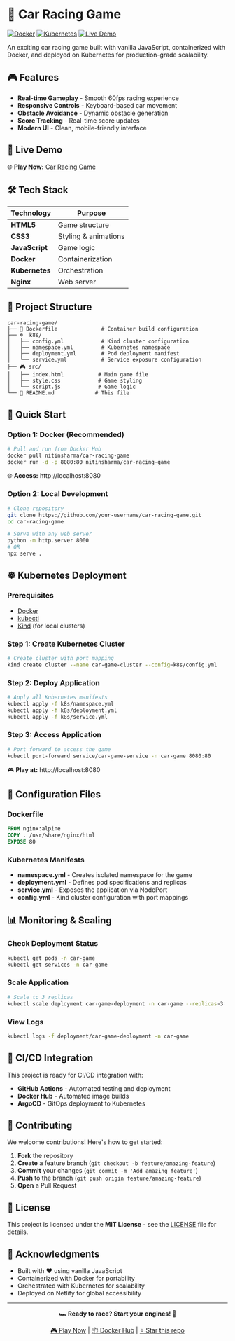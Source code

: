 # 🏁 Car Racing Game

[![Docker](https://img.shields.io/badge/Docker-2CA5E0?style=for-the-badge&logo=docker&logoColor=white)](https://hub.docker.com/r/nitinsharma/car-racing-game)
[![Kubernetes](https://img.shields.io/badge/kubernetes-326ce5.svg?&style=for-the-badge&logo=kubernetes&logoColor=white)](https://kubernetes.io/)
[![Live Demo](https://img.shields.io/badge/Live-Demo-brightgreen?style=for-the-badge)](https://car-racing-website.netlify.app/)

An exciting car racing game built with vanilla JavaScript, containerized with Docker, and deployed on Kubernetes for production-grade scalability.

## 🎮 Features

- **Real-time Gameplay** - Smooth 60fps racing experience
- **Responsive Controls** - Keyboard-based car movement
- **Obstacle Avoidance** - Dynamic obstacle generation
- **Score Tracking** - Real-time score updates
- **Modern UI** - Clean, mobile-friendly interface

## 🚀 Live Demo

🌐 **Play Now:** [Car Racing Game](https://car-racing-website.netlify.app/)

## 🛠️ Tech Stack

| Technology | Purpose |
|------------|---------|
| **HTML5** | Game structure |
| **CSS3** | Styling & animations |
| **JavaScript** | Game logic |
| **Docker** | Containerization |
| **Kubernetes** | Orchestration |
| **Nginx** | Web server |

## 📁 Project Structure

```
car-racing-game/
├── 🐳 Dockerfile              # Container build configuration
├── ☸️  k8s/
│   ├── config.yml            # Kind cluster configuration
│   ├── namespace.yml         # Kubernetes namespace
│   ├── deployment.yml        # Pod deployment manifest
│   └── service.yml           # Service exposure configuration
├── 🎮 src/
│   ├── index.html           # Main game file
│   ├── style.css            # Game styling
│   └── script.js            # Game logic
└── 📄 README.md             # This file
```

## 🚀 Quick Start

### Option 1: Docker (Recommended)

```bash
# Pull and run from Docker Hub
docker pull nitinsharma/car-racing-game
docker run -d -p 8080:80 nitinsharma/car-racing-game
```

🌐 **Access:** http://localhost:8080

### Option 2: Local Development

```bash
# Clone repository
git clone https://github.com/your-username/car-racing-game.git
cd car-racing-game

# Serve with any web server
python -m http.server 8000
# OR
npx serve .
```

## ☸️ Kubernetes Deployment

### Prerequisites

- [Docker](https://docs.docker.com/get-docker/)
- [kubectl](https://kubernetes.io/docs/tasks/tools/)
- [Kind](https://kind.sigs.k8s.io/docs/user/quick-start/) (for local clusters)

### Step 1: Create Kubernetes Cluster

```bash
# Create cluster with port mapping
kind create cluster --name car-game-cluster --config=k8s/config.yml
```

### Step 2: Deploy Application

```bash
# Apply all Kubernetes manifests
kubectl apply -f k8s/namespace.yml
kubectl apply -f k8s/deployment.yml
kubectl apply -f k8s/service.yml
```

### Step 3: Access Application

```bash
# Port forward to access the game
kubectl port-forward service/car-game-service -n car-game 8080:80
```

🎮 **Play at:** http://localhost:8080

## 🔧 Configuration Files

### Dockerfile
```dockerfile
FROM nginx:alpine
COPY . /usr/share/nginx/html
EXPOSE 80
```

### Kubernetes Manifests

- **namespace.yml** - Creates isolated namespace for the game
- **deployment.yml** - Defines pod specifications and replicas
- **service.yml** - Exposes the application via NodePort
- **config.yml** - Kind cluster configuration with port mappings

## 📊 Monitoring & Scaling

### Check Deployment Status
```bash
kubectl get pods -n car-game
kubectl get services -n car-game
```

### Scale Application
```bash
# Scale to 3 replicas
kubectl scale deployment car-game-deployment -n car-game --replicas=3
```

### View Logs
```bash
kubectl logs -f deployment/car-game-deployment -n car-game
```

## 🔄 CI/CD Integration

This project is ready for CI/CD integration with:

- **GitHub Actions** - Automated testing and deployment
- **Docker Hub** - Automated image builds
- **ArgoCD** - GitOps deployment to Kubernetes

## 🤝 Contributing

We welcome contributions! Here's how to get started:

1. **Fork** the repository
2. **Create** a feature branch (`git checkout -b feature/amazing-feature`)
3. **Commit** your changes (`git commit -m 'Add amazing feature'`)
4. **Push** to the branch (`git push origin feature/amazing-feature`)
5. **Open** a Pull Request

## 📝 License

This project is licensed under the **MIT License** - see the [LICENSE](LICENSE) file for details.

## 🙏 Acknowledgments

- Built with ❤️ using vanilla JavaScript
- Containerized with Docker for portability
- Orchestrated with Kubernetes for scalability
- Deployed on Netlify for global accessibility

---

<div align="center">

**🏎️ Ready to race? Start your engines! 🏁**

[🎮 Play Now](https://car-racing-website.netlify.app/) | [📦 Docker Hub](https://hub.docker.com/r/nitinsharma/car-racing-game) | [⭐ Star this repo](https://github.com/your-username/car-racing-game)

</div>
